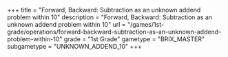 +++
title = "Forward, Backward: Subtraction as an unknown addend problem within 10"
description = "Forward, Backward: Subtraction as an unknown addend problem within 10"
url = "/games/1st-grade/operations/forward-backward-subtraction-as-an-unknown-addend-problem-within-10"
grade = "1st Grade"
gametype = "BRIX_MASTER"
subgametype = "UNKNOWN_ADDEND_10"
+++